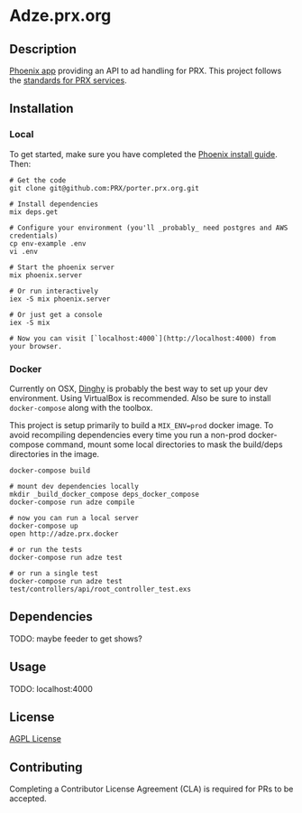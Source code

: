 # Adze.prx.org

## Description

[Phoenix app](http://www.phoenixframework.org) providing an API to ad handling for PRX. This project follows the [standards for PRX services](https://github.com/PRX/meta.prx.org/wiki/Project-Standards#services).

## Installation

### Local

To get started, make sure you have completed the [Phoenix install guide](http://www.phoenixframework.org/docs/installation).  Then:
```
# Get the code
git clone git@github.com:PRX/porter.prx.org.git

# Install dependencies
mix deps.get

# Configure your environment (you'll _probably_ need postgres and AWS credentials)
cp env-example .env
vi .env

# Start the phoenix server
mix phoenix.server

# Or run interactively
iex -S mix phoenix.server

# Or just get a console
iex -S mix

# Now you can visit [`localhost:4000`](http://localhost:4000) from your browser.
```

### Docker

Currently on OSX, [Dinghy](https://github.com/codekitchen/dinghy) is probably
the best way to set up your dev environment.  Using VirtualBox is recommended.
Also be sure to install `docker-compose` along with the toolbox.

This project is setup primarily to build a `MIX_ENV=prod` docker image. To avoid
recompiling dependencies every time you run a non-prod docker-compose command,
mount some local directories to mask the build/deps directories in the image.

```
docker-compose build

# mount dev dependencies locally
mkdir _build_docker_compose deps_docker_compose
docker-compose run adze compile

# now you can run a local server
docker-compose up
open http://adze.prx.docker

# or run the tests
docker-compose run adze test

# or run a single test
docker-compose run adze test test/controllers/api/root_controller_test.exs
```

## Dependencies

TODO: maybe feeder to get shows?

## Usage

TODO: localhost:4000

## License

[AGPL License](https://www.gnu.org/licenses/agpl-3.0.html)

## Contributing

Completing a Contributor License Agreement (CLA) is required for PRs to be accepted.
